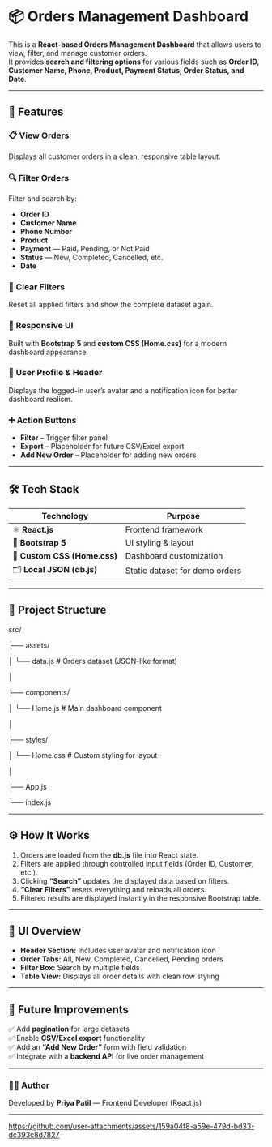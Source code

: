 # 📦 Orders Management Dashboard

This is a **React-based Orders Management Dashboard** that allows users to view, filter, and manage customer orders.  
It provides **search and filtering options** for various fields such as **Order ID, Customer Name, Phone, Product, Payment Status, Order Status, and Date**.

---

## 🚀 Features

### 📋 View Orders  
Displays all customer orders in a clean, responsive table layout.

### 🔍 Filter Orders  
Filter and search by:
- **Order ID**
- **Customer Name**
- **Phone Number**
- **Product**
- **Payment** — Paid, Pending, or Not Paid
- **Status** — New, Completed, Cancelled, etc.
- **Date**

### 🧹 Clear Filters  
Reset all applied filters and show the complete dataset again.

### 🎨 Responsive UI  
Built with **Bootstrap 5** and **custom CSS (Home.css)** for a modern dashboard appearance.

### 👤 User Profile & Header  
Displays the logged-in user’s avatar and a notification icon for better dashboard realism.

### ➕ Action Buttons  
- **Filter** – Trigger filter panel  
- **Export** – Placeholder for future CSV/Excel export  
- **Add New Order** – Placeholder for adding new orders  

---

## 🛠️ Tech Stack

| Technology | Purpose |
|-------------|----------|
| ⚛️ **React.js** | Frontend framework |
| 💅 **Bootstrap 5** | UI styling & layout |
| 🎨 **Custom CSS (Home.css)** | Dashboard customization |
| 🗂️ **Local JSON (db.js)** | Static dataset for demo orders |

---

## 📂 Project Structure
src/

├── assets/

│ └── data.js # Orders dataset (JSON-like format)

│

├── components/

│ └── Home.js # Main dashboard component

│

├── styles/

│ └── Home.css # Custom styling for layout

│

├── App.js

└── index.js

---

## ⚙️ How It Works

1. Orders are loaded from the **db.js** file into React state.  
2. Filters are applied through controlled input fields (Order ID, Customer, etc.).  
3. Clicking **“Search”** updates the displayed data based on filters.  
4. **“Clear Filters”** resets everything and reloads all orders.  
5. Filtered results are displayed instantly in the responsive Bootstrap table.

---

## 📸 UI Overview

- **Header Section:** Includes user avatar and notification icon  
- **Order Tabs:** All, New, Completed, Cancelled, Pending orders  
- **Filter Box:** Search by multiple fields  
- **Table View:** Displays all order details with clean row styling  

---

## 🚀 Future Improvements

✅ Add **pagination** for large datasets  
✅ Enable **CSV/Excel export** functionality  
✅ Add an **“Add New Order”** form with field validation  
✅ Integrate with a **backend API** for live order management  

---

### 🧑‍💻 Author
Developed by **Priya Patil** — Frontend Developer (React.js)

---


https://github.com/user-attachments/assets/159a04f8-a59e-479d-bd33-dc393c8d7827



